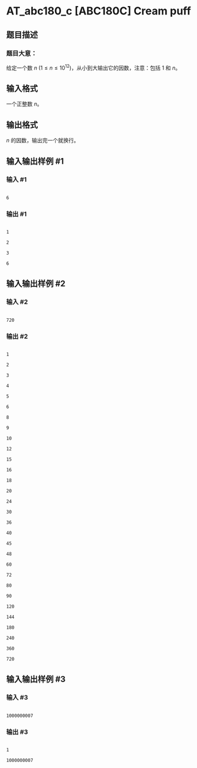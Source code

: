 # AT_abc180_c [ABC180C] Cream puff

## 题目描述

### 题目大意：

给定一个数 $n\ (1 \leq n \leq 10^{12})$，从小到大输出它的因数，注意：包括 $1$ 和 $n$。

## 输入格式

一个正整数 $n$。

## 输出格式

$n$ 的因数，输出完一个就换行。

## 输入输出样例 #1

### 输入 #1

```
6
```

### 输出 #1

```
1
2
3
6
```

## 输入输出样例 #2

### 输入 #2

```
720
```

### 输出 #2

```
1
2
3
4
5
6
8
9
10
12
15
16
18
20
24
30
36
40
45
48
60
72
80
90
120
144
180
240
360
720
```

## 输入输出样例 #3

### 输入 #3

```
1000000007
```

### 输出 #3

```
1
1000000007
```